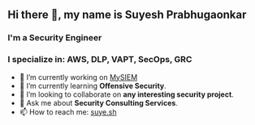 ## Hi there 👋, my name is Suyesh Prabhugaonkar

### I'm a Security Engineer
### I specialize in: AWS, DLP, VAPT, SecOps, GRC

- 🔭 I’m currently working on [MySIEM](https://github.com/susapr/MySIEM)
- 🌱 I’m currently learning **Offensive Security**.
- 👯 I’m looking to collaborate on **any interesting security project**.
- 💬 Ask me about **Security Consulting Services**.
- 📫 How to reach me: [suye.sh](https://suye.sh)
